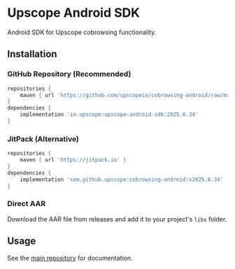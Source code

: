 # Upscope Android SDK

Android SDK for Upscope cobrowsing functionality.

## Installation

### GitHub Repository (Recommended)
```gradle
repositories {
    maven { url 'https://github.com/upscopeio/cobrowsing-android/raw/master/' }
}
dependencies {
    implementation 'io.upscope:upscope-android-sdk:2025.6.34'
}
```

### JitPack (Alternative)
```gradle
repositories {
    maven { url 'https://jitpack.io' }
}
dependencies {
    implementation 'com.github.upscope:cobrowsing-android:v2025.6.34'
}
```

### Direct AAR
Download the AAR file from releases and add it to your project's `libs` folder.

## Usage

See the [main repository](https://github.com/upscopeio/android-sdk) for documentation.
